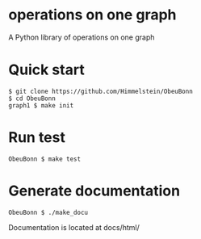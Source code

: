 # operations on one graph
A Python library of operations on one graph

# Quick start
```
$ git clone https://github.com/Himmelstein/ObeuBonn
$ cd ObeuBonn
graph1 $ make init
```

# Run test
```
ObeuBonn $ make test
```

# Generate documentation
```
ObeuBonn $ ./make_docu
```
Documentation is located at docs/html/
